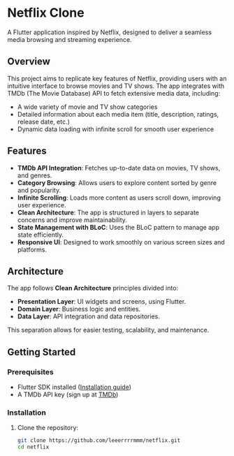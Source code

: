 # Netflix Clone

A Flutter application inspired by Netflix, designed to deliver a seamless media browsing and streaming experience.

## Overview

This project aims to replicate key features of Netflix, providing users with an intuitive interface to browse movies and TV shows. The app integrates with TMDb (The Movie Database) API to fetch extensive media data, including:

- A wide variety of movie and TV show categories
- Detailed information about each media item (title, description, ratings, release date, etc.)
- Dynamic data loading with infinite scroll for smooth user experience

## Features

- **TMDb API Integration**: Fetches up-to-date data on movies, TV shows, and genres.
- **Category Browsing**: Allows users to explore content sorted by genre and popularity.
- **Infinite Scrolling**: Loads more content as users scroll down, improving user experience.
- **Clean Architecture**: The app is structured in layers to separate concerns and improve maintainability.
- **State Management with BLoC**: Uses the BLoC pattern to manage app state efficiently.
- **Responsive UI**: Designed to work smoothly on various screen sizes and platforms.

## Architecture

The app follows **Clean Architecture** principles divided into:

- **Presentation Layer**: UI widgets and screens, using Flutter.
- **Domain Layer**: Business logic and entities.
- **Data Layer**: API integration and data repositories.

This separation allows for easier testing, scalability, and maintenance.

## Getting Started

### Prerequisites

- Flutter SDK installed ([Installation guide](https://flutter.dev/docs/get-started/install))
- A TMDb API key (sign up at [TMDb](https://www.themoviedb.org/documentation/api))

### Installation

1. Clone the repository:

   ```bash
   git clone https://github.com/leeerrrrmmm/netflix.git
   cd netflix

